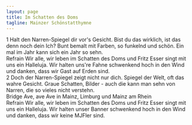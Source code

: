 ```yaml
---
layout: page
title: Im Schatten des Doms
tagline: Mainzer Schönstatthymne
---
```

<section class="verse" id="1"><span>1</span>
Halt den Narren-Spiegel dir vor's Gesicht.
Bist du das wirklich, ist das denn noch dein Ich?
Bunt bemalt mit Farben, so funkelnd und schön.
Ein mal im Jahr kann sich ein Jahr so sehn.
</section>
<section class="refrain" id="refrain"><span>Refrain</span>
Wir alle, wir leben im Schatten des Doms
und Fritz Esser singt mit uns ein Halleluja.
Wir halten uns're Fahne schwenkend hoch in den Wind
und danken, dass wir Gast auf Erden sind.
</section>
<section class="verse" id="2"><span>2</span>
Doch der Narren-Spiegel zeigt nicht nur dich.
Spiegel der Welt, oft das wahre Gesicht.
Graue Schatten, Bilder - auch die kann man sehn
von Narren, die so vieles nicht verstehn.</section>
<section class="verse" id="3"><span>Bridge</span>
Ave, ave
Ave in Mainz, Limburg und Mainz am Rhein</section>
<section class="refrain" id="4"><span>Refrain</span>
Wir alle, wir leben im Schatten des Doms
und Fritz Esser singt mit uns ein Halleluja.
Wir halten unser Banner schwenkend hoch in den Wind
und danken, dass wir keine MJFler sind.</section>
